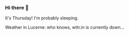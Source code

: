 ### Hi there :wave:

It's Thursday! I'm probably sleeping.

Weather in Lucerne: who knows, wttr.in is currently down...
